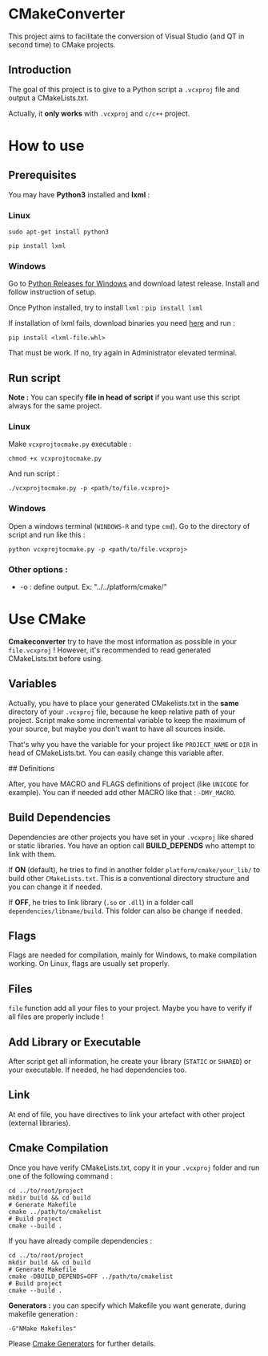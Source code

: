 # CMakeConverter

This project aims to facilitate the conversion of Visual Studio (and QT in second time) to CMake projects.

## Introduction

The goal of this project is to give to a Python script a `.vcxproj` file and output a CMakeLists.txt.

Actually, it **only works** with `.vcxproj` and `c/c++` project.

# How to use

## Prerequisites

You may have **Python3** installed and **lxml** :

### Linux

`sudo apt-get install python3`

`pip install lxml`

### Windows

Go to [Python Releases for Windows](https://www.python.org/downloads/windows/) and download latest release. Install and follow instruction of setup.

Once Python installed, try to install `lxml` : `pip install lxml`

If installation of lxml fails, download binaries you need [here](http://www.lfd.uci.edu/~gohlke/pythonlibs/#lxml) and run :

`pip install <lxml-file.whl>`

That must be work. If no, try again in Administrator elevated terminal.

## Run script

**Note :** You can specify **file in head of script** if you want use this script always for the same project.

### Linux

Make `vcxprojtocmake.py` executable :

`chmod +x vcxprojtocmake.py`

And run script :

`./vcxprojtocmake.py -p <path/to/file.vcxproj>`

### Windows

Open a windows terminal (`WINDOWS-R` and type `cmd`). Go to the directory of script and run like this :

`python vcxprojtocmake.py -p <path/to/file.vcxproj>`

### Other options :

* -o : define output. Ex: "../../platform/cmake/"

# Use CMake

**Cmakeconverter** try to have the most information as possible in your `file.vcxproj` ! However, it's recommended to read generated CMakeLists.txt before using.

## Variables

Actually, you have to place your generated CMakelists.txt in the **same** directory of your `.vcxproj` file, because he keep relative path of your project. Script make some incremental variable to keep the maximum of your source, but maybe you don't want to have all sources inside.

That's why you have the variable for your project like `PROJECT_NAME` or `DIR` in head of CMakeLists.txt. You can easily change this variable after.

## Definitions

After, you have MACRO and FLAGS definitions of project (like `UNICODE` for example). You can if needed add other MACRO like that : `-DMY_MACRO`.

## Build Dependencies

Dependencies are other projects you have set in your `.vcxproj` like shared or static libraries. You have an option call **BUILD_DEPENDS** who attempt to link with them.

If **ON** (default), he tries to find in another folder `platform/cmake/your_lib/` to build other `CMakeLists.txt`. This is a conventional directory structure and you can change it if needed.

If **OFF**, he tries to link library (`.so` or `.dll`) in a folder call `dependencies/libname/build`. This folder can also be change if needed.

## Flags

Flags are needed for compilation, mainly for Windows, to make compilation working. On Linux, flags are usually set properly.

## Files

`file` function add all your files to your project. Maybe you have to verify if all files are properly include !

## Add Library or Executable

After script get all information, he create your library (`STATIC` or `SHARED`) or your executable. If needed, he had dependencies too.

## Link

At end of file, you have directives to link your artefact with other project (external libraries).

## Cmake Compilation

Once you have verify CMakeLists.txt, copy it in your `.vcxproj` folder and run one of the following command :

```
cd ../to/root/project
mkdir build && cd build
# Generate Makefile
cmake ../path/to/cmakelist
# Build project
cmake --build .
```

If you have already compile dependencies :

```
cd ../to/root/project
mkdir build && cd build
# Generate Makefile
cmake -DBUILD_DEPENDS=OFF ../path/to/cmakelist
# Build project
cmake --build .
```

**Generators :** you can specify which Makefile you want generate, during makefile generation :

`-G"NMake Makefiles"`

Please [Cmake Generators](https://cmake.org/cmake/help/v3.5/manual/cmake-generators.7.html) for further details.

